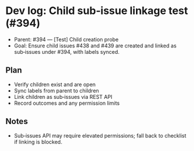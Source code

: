 # Dev log: Child sub‑issue linkage test (#394)

- Parent: #394 — [Test] Child creation probe
- Goal: Ensure child issues #438 and #439 are created and linked as sub‑issues under #394, with labels synced.

## Plan

- Verify children exist and are open
- Sync labels from parent to children
- Link children as sub‑issues via REST API
- Record outcomes and any permission limits

## Notes

- Sub‑issues API may require elevated permissions; fall back to checklist if linking is blocked.
